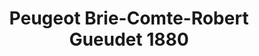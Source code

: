 ---
title: "Peugeot Brie-Comte-Robert Gueudet 1880"
url: /brie-comte-robert/peugeot-brie-comte-robert-gueudet-1880/
shop: voiture
---